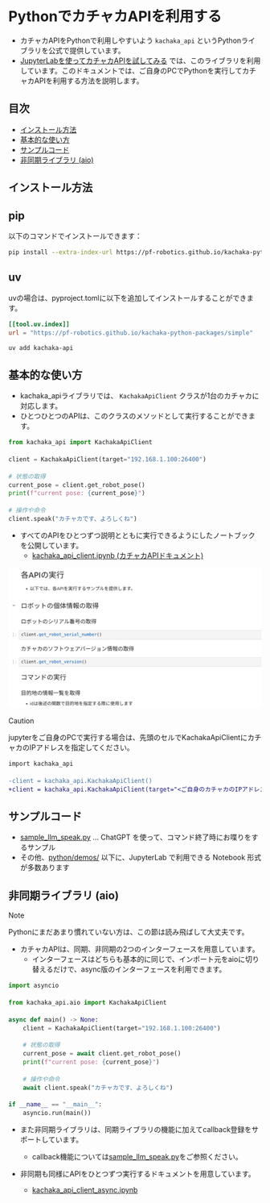 # PythonでカチャカAPIを利用する

* カチャカAPIをPythonで利用しやすいよう `kachaka_api` というPythonライブラリを公式で提供しています。
* [JupyterLabを使ってカチャカAPIを試してみる](./QUICKSTART.md) では、このライブラリを利用しています。このドキュメントでは、ご自身のPCでPythonを実行してカチャカAPIを利用する方法を説明します。

## 目次
- [インストール方法](#インストール方法)
- [基本的な使い方](#基本的な使い方)
- [サンプルコード](#サンプルコード)
- [非同期ライブラリ (aio)](#非同期ライブラリ-aio)


## インストール方法

## pip
以下のコマンドでインストールできます：

```bash
pip install --extra-index-url https://pf-robotics.github.io/kachaka-python-packages/simple kachaka-api
```

## uv
uvの場合は、pyproject.tomlに以下を追加してインストールすることができます。

```toml
[[tool.uv.index]]
url = "https://pf-robotics.github.io/kachaka-python-packages/simple"
```

```
uv add kachaka-api
```

## 基本的な使い方
* kachaka_apiライブラリでは、 `KachakaApiClient` クラスが1台のカチャカに対応します。
* ひとつひとつのAPIは、このクラスのメソッドとして実行することができます。

```python
from kachaka_api import KachakaApiClient

client = KachakaApiClient(target="192.168.1.100:26400")

# 状態の取得
current_pose = client.get_robot_pose()
print(f"current pose: {current_pose}")

# 操作や命令
client.speak("カチャカです、よろしくね")
```

* すべてのAPIをひとつずつ説明とともに実行できるようにしたノートブックを公開しています。
    * [kachaka_api_client.ipynb (カチャカAPIドキュメント)](./kachaka_api_client.ipynb)

<img src="./python/images/kachaka_api_client_docs.png" width="600">


> [!CAUTION]
> jupyterをご自身のPCで実行する場合は、先頭のセルでKachakaApiClientにカチャカのIPアドレスを指定してください。
> ```diff
> import kachaka_api
> 
> -client = kachaka_api.KachakaApiClient()
> +client = kachaka_api.KachakaApiClient(target="<ご自身のカチャカのIPアドレス>:26400")
> ```

## サンプルコード

* [sample_llm_speak.py](../python/demos/sample_llm_speak.py) ... ChatGPT を使って、コマンド終了時にお喋りをするサンプル
* その他、[python/demos/](../python/demos) 以下に、JupyterLab で利用できる Notebook 形式が多数あります

## 非同期ライブラリ (aio)
> [!NOTE]
> Pythonにまだあまり慣れていない方は、この節は読み飛ばして大丈夫です。

* カチャカAPIは、同期、非同期の2つのインターフェースを用意しています。
    * インターフェースはどちらも基本的に同じで、インポート元をaioに切り替えるだけで、async版のインターフェースを利用できます。

```python
import asyncio

from kachaka_api.aio import KachakaApiClient

async def main() -> None:
    client = KachakaApiClient(target="192.168.1.100:26400")

    # 状態の取得
    current_pose = await client.get_robot_pose()
    print(f"current pose: {current_pose}")

    # 操作や命令
    await client.speak("カチャカです、よろしくね")

if __name__ == "__main__":
    asyncio.run(main())
```


* また非同期ライブラリは、同期ライブラリの機能に加えてcallback登録をサポートしています。
  * callback機能については[sample_llm_speak.py](../python/demos/sample_llm_speak.py)をご参照ください。  

* 非同期も同様にAPIをひとつずつ実行するドキュメントを用意しています。
    * [kachaka_api_client_async.ipynb](./kachaka_api_client_async.ipynb)

